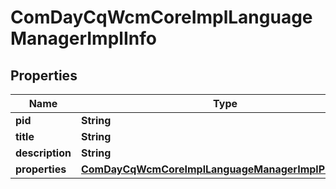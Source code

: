 

# ComDayCqWcmCoreImplLanguageManagerImplInfo

## Properties

Name | Type | Description | Notes
------------ | ------------- | ------------- | -------------
**pid** | **String** |  |  [optional]
**title** | **String** |  |  [optional]
**description** | **String** |  |  [optional]
**properties** | [**ComDayCqWcmCoreImplLanguageManagerImplProperties**](ComDayCqWcmCoreImplLanguageManagerImplProperties.md) |  |  [optional]




